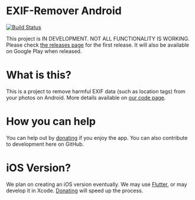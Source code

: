 # EXIF-Remover Android

[![Build Status](https://travis-ci.org/openssf/exif-remover-android.svg?branch=master)](https://travis-ci.org/openssf/exif-remover-android)

This project is IN DEVELOPMENT. NOT ALL FUNCTIONALITY IS WORKING. Please check [the releases page](https://github.com/openssf/exif-remover-android/releases) for the first release.
It will also be available on Google Play when released.

# What is this?

This is a project to remove harmful EXIF data (such as location tags) from your photos on Android. More details available on [our code page](https://code.openssf.org/exif-remover-android/).

# How you can help

You can help out by [donating](https://www.openssf.org/donate) if you enjoy the app. You can also contribute to development here on GitHub.

# iOS Version?

We plan on creating an iOS version eventually. We may use [Flutter](https://flutter.io), or may develop it in Xcode. [Donating](https://www.openssf.org/donate) will speed up the process.

